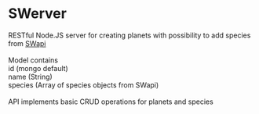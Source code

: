 # SWerver
RESTful Node.JS server for creating planets with possibility to add species from <a href="https://swapi.co/api/">SWapi</a>
<br><br>
Model contains <br>
id (mongo default)<br>
name (String)<br>
species (Array of species objects from SWapi)<br>
<br>
API implements basic CRUD operations for planets and species
